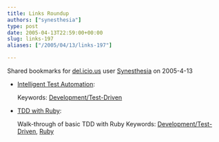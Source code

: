 ```yaml
---
title: Links Roundup
authors: ["synesthesia"]
type: post
date: 2005-04-13T22:59:00+00:00
slug: links-197 
aliases: ["/2005/04/13/links-197"]

---
```

Shared bookmarks for [del.icio.us][1] user  [Synesthesia][2] on 2005-4-13

  * [Intelligent Test Automation][3]:
   
    Keywords: [Development/Test-Driven][4]
  * [TDD with Ruby][5]:
  
    Walk-through of basic TDD with Ruby Keywords: [Development/Test-Driven][4], [Ruby][6]

 [1]: https://del.icio.us/
 [2]: https://del.icio.us/synesthesia
 [3]: https://www.geocities.com/harry_robinson_testing/robinson.pdf "https://www.geocities.com/harry_robinson_testing/robinson.pdf"
 [4]: https://del.icio.us/synesthesia/Development/Test-Driven
 [5]: https://www.onestepback.org/articles/tdddemo/fulltoc.html "https://www.onestepback.org/articles/tdddemo/fulltoc.html"
 [6]: https://del.icio.us/synesthesia/Ruby